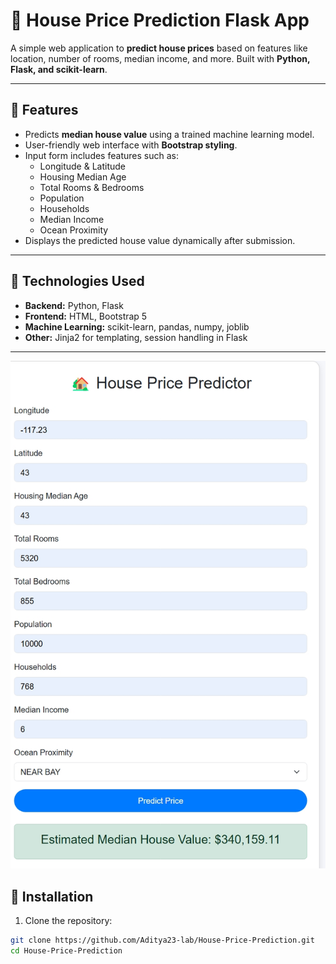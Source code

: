 # 🏡 House Price Prediction Flask App

A simple web application to **predict house prices** based on features like location, number of rooms, median income, and more. Built with **Python, Flask, and scikit-learn**.

---

## 🔹 Features

- Predicts **median house value** using a trained machine learning model.
- User-friendly web interface with **Bootstrap styling**.
- Input form includes features such as:
  - Longitude & Latitude
  - Housing Median Age
  - Total Rooms & Bedrooms
  - Population
  - Households
  - Median Income
  - Ocean Proximity
- Displays the predicted house value dynamically after submission.

---

## 🔹 Technologies Used

- **Backend:** Python, Flask  
- **Frontend:** HTML, Bootstrap 5  
- **Machine Learning:** scikit-learn, pandas, numpy, joblib  
- **Other:** Jinja2 for templating, session handling in Flask  

---
![App Screenshot](screenshots/ui.png)


## 🔹 Installation

1. Clone the repository:

```bash
git clone https://github.com/Aditya23-lab/House-Price-Prediction.git
cd House-Price-Prediction
